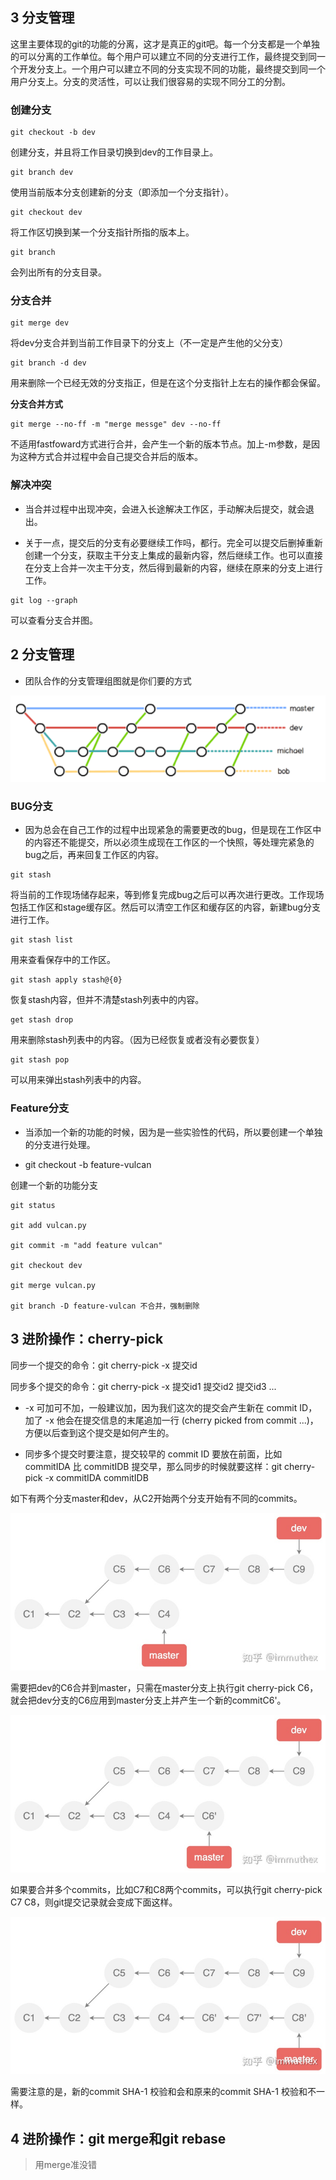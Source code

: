
## 3 分支管理

这里主要体现的git的功能的分离，这才是真正的git吧。每一个分支都是一个单独的可以分离的工作单位。每个用户可以建立不同的分支进行工作，最终提交到同一个开发分支上。一个用户可以建立不同的分支实现不同的功能，最终提交到同一个用户分支上。分支的灵活性，可以让我们很容易的实现不同分工的分割。

### **创建分支**

```
git checkout -b dev
```
创建分支，并且将工作目录切换到dev的工作目录上。

```
git branch dev
```
使用当前版本分支创建新的分支（即添加一个分支指针）。
```
git checkout dev
```
将工作区切换到某一个分支指针所指的版本上。
```
git branch
```
会列出所有的分支目录。

### **分支合并**

```
git merge dev
```

将dev分支合并到当前工作目录下的分支上（不一定是产生他的父分支）
```
git branch -d dev
```
用来删除一个已经无效的分支指正，但是在这个分支指针上左右的操作都会保留。

**分支合并方式**
```
git merge --no-ff -m "merge messge" dev --no-ff
```
不适用fastfoward方式进行合并，会产生一个新的版本节点。加上-m参数，是因为这种方式合并过程中会自己提交合并后的版本。

### **解决冲突**

-   当合并过程中出现冲突，会进入长途解决工作区，手动解决后提交，就会退出。

-   关于一点，提交后的分支有必要继续工作吗，都行。完全可以提交后删掉重新创建一个分支，获取主干分支上集成的最新内容，然后继续工作。也可以直接在分支上合并一次主干分支，然后得到最新的内容，继续在原来的分支上进行工作。

```
git log --graph
```

可以查看分支合并图。

## 2 **分支管理**

-   团队合作的分支管理组图就是你们要的方式

![clipboard.png](media/202749bd52950c0c839d73190cd2fd9d.png)

### **BUG分支**

-   因为总会在自己工作的过程中出现紧急的需要更改的bug，但是现在工作区中的内容还不能提交，所以必须生成现在工作区的一个快照，等处理完紧急的bug之后，再来回复工作区的内容。

```
git stash
```
将当前的工作现场储存起来，等到修复完成bug之后可以再次进行更改。工作现场包括工作区和stage缓存区。然后可以清空工作区和缓存区的内容，新建bug分支进行工作。

```
git stash list
```
用来查看保存中的工作区。

```
git stash apply stash@{0}
```
恢复stash内容，但并不清楚stash列表中的内容。

```
get stash drop
```
用来删除stash列表中的内容。（因为已经恢复或者没有必要恢复）

```
git stash pop
```
可以用来弹出stash列表中的内容。

### **Feature分支**

-   当添加一个新的功能的时候，因为是一些实验性的代码，所以要创建一个单独的分支进行处理。

-   git checkout -b feature-vulcan

创建一个新的功能分支
```
git status

git add vulcan.py

git commit -m "add feature vulcan"

git checkout dev

git merge vulcan.py

git branch -D feature-vulcan 不合并，强制删除
```


## 3 进阶操作：cherry-pick

同步一个提交的命令：git cherry-pick -x 提交id

同步多个提交的命令：git cherry-pick -x 提交id1 提交id2 提交id3 ...

* -x 可加可不加，一般建议加，因为我们这次的提交会产生新在 commit ID，加了 -x 他会在提交信息的末尾追加一行 (cherry picked from commit ...)，方便以后查到这个提交是如何产生的。

* 同步多个提交时要注意，提交较早的 commit ID 要放在前面，比如 commitIDA 比 commitIDB 提交早，那么同步的时候就要这样：git cherry-pick -x commitIDA commitIDB

如下有两个分支master和dev，从C2开始两个分支开始有不同的commits。

![](image/2023-01-31-15-26-24.png)


需要把dev的C6合并到master，只需在master分支上执行git cherry-pick C6，就会把dev分支的C6应用到master分支上并产生一个新的commitC6'。

![](image/2023-01-31-15-26-30.png)


如果要合并多个commits，比如C7和C8两个commits，可以执行git cherry-pick C7 C8，则git提交记录就会变成下面这样。

![](image/2023-01-31-15-26-52.png)

需要注意的是，新的commit SHA-1 校验和会和原来的commit SHA-1 校验和不一样。

## 4 进阶操作：git merge和git rebase

> 用merge准没错



